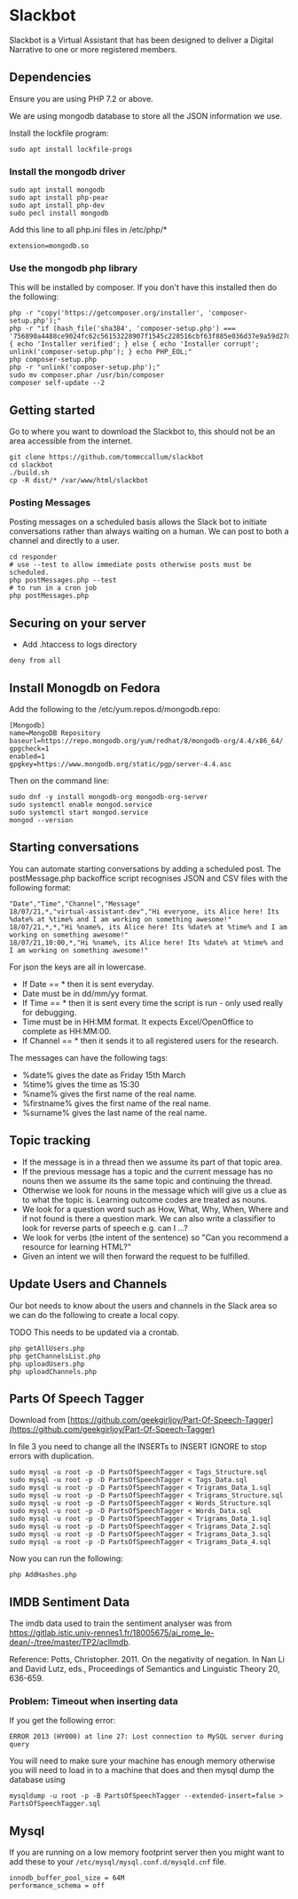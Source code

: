 # Slackbot

Slackbot is a Virtual Assistant that has been designed to deliver a Digital Narrative to one or more registered members.

## Dependencies

Ensure you are using PHP 7.2 or above.

We are using mongodb database to store all the JSON information we use.  

Install the lockfile program:

```
sudo apt install lockfile-progs
```

### Install the mongodb driver

```
sudo apt install mongodb
sudo apt install php-pear
sudo apt install php-dev
sudo pecl install mongodb
```

Add this line to all php.ini files in /etc/php/*

```
extension=mongodb.so
```

### Use the mongodb php library

This will be installed by composer.   If you don't have this installed then do the following:

```
php -r "copy('https://getcomposer.org/installer', 'composer-setup.php');"
php -r "if (hash_file('sha384', 'composer-setup.php') === '756890a4488ce9024fc62c56153228907f1545c228516cbf63f885e036d37e9a59d27d63f46af1d4d07ee0f76181c7d3') { echo 'Installer verified'; } else { echo 'Installer corrupt'; unlink('composer-setup.php'); } echo PHP_EOL;"
php composer-setup.php
php -r "unlink('composer-setup.php');"
sudo mv composer.phar /usr/bin/composer
composer self-update --2
```


## Getting started

Go to where you want to download the Slackbot to, this should not be an area accessible from the internet.

```
git clone https://github.com/tommccallum/slackbot
cd slackbot
./build.sh
cp -R dist/* /var/www/html/slackbot
```

### Posting Messages

Posting messages on a scheduled basis allows the Slack bot to initiate conversations rather than always waiting on a human.  We can post to both a channel and directly to a user.

```
cd responder
# use --test to allow immediate posts otherwise posts must be scheduled.
php postMessages.php --test
# to run in a cron job
php postMessages.php
```

## Securing on your server

* Add .htaccess to logs directory

```
deny from all
```

## Install Monogdb on Fedora

Add the following to the /etc/yum.repos.d/mongodb.repo:

```
[Mongodb]
name=MongoDB Repository
baseurl=https://repo.mongodb.org/yum/redhat/8/mongodb-org/4.4/x86_64/
gpgcheck=1
enabled=1
gpgkey=https://www.mongodb.org/static/pgp/server-4.4.asc
```

Then on the command line:
```
sudo dnf -y install mongodb-org mongodb-org-server
sudo systemctl enable mongod.service 
sudo systemctl start mongod.service 
mongod --version
```

## Starting conversations

You can automate starting conversations by adding a scheduled post.  The postMessage.php backoffice script recognises JSON and CSV files with the following format:

```
"Date","Time","Channel","Message"
18/07/21,*,"virtual-assistant-dev","Hi everyone, its Alice here! Its %date% at %time% and I am working on something awesome!"
18/07/21,*,*,"Hi %name%, its Alice here! Its %date% at %time% and I am working on something awesome!"
18/07/21,10:00,*,"Hi %name%, its Alice here! Its %date% at %time% and I am working on something awesome!"
```

For json the keys are all in lowercase.

* If Date == * then it is sent everyday.
* Date must be in dd/mm/yy format.
* If Time == * then it is sent every time the script is run - only used really for debugging.
* Time must be in HH:MM format.  It expects Excel/OpenOffice to complete as HH:MM:00.
* If Channel == * then it sends it to all registered users for the research.

The messages can have the following tags:

* %date% gives the date as Friday 15th March
* %time% gives the time as 15:30
* %name% gives the first name of the real name.
* %firstname% gives the first name of the real name.
* %surname% gives the last name of the real name.

## Topic tracking

* If the message is in a thread then we assume its part of that topic area.
* If the previous message has a topic and the current message has no nouns then we assume its the same topic and continuing the thread.
* Otherwise we look for nouns in the message which will give us a clue as to what the topic is.  Learning outcome codes are treated as nouns.
* We look for a question word such as How, What, Why, When, Where and if not found is there a question mark.  We can also write a classifier to look for reverse parts of speech e.g. can I ...?
* We look for verbs (the intent of the sentence) so "Can you recommend a resource for learning HTML?"
* Given an intent we will then forward the request to be fulfilled.

## Update Users and Channels

Our bot needs to know about the users and channels in the Slack area so we can do the following to create a local copy.  

TODO This needs to be updated via a crontab.

```
php getAllUsers.php 
php getChannelsList.php 
php uploadUsers.php 
php uploadChannels.php 
```



## Parts Of Speech Tagger

Download from [https://github.com/geekgirljoy/Part-Of-Speech-Tagger](https://github.com/geekgirljoy/Part-Of-Speech-Tagger)

In file 3 you need to change all the INSERTs to INSERT IGNORE to stop errors with duplication.

```
sudo mysql -u root -p -D PartsOfSpeechTagger < Tags_Structure.sql 
sudo mysql -u root -p -D PartsOfSpeechTagger < Tags_Data.sql 
sudo mysql -u root -p -D PartsOfSpeechTagger < Trigrams_Data_1.sql 
sudo mysql -u root -p -D PartsOfSpeechTagger < Trigrams_Structure.sql 
sudo mysql -u root -p -D PartsOfSpeechTagger < Words_Structure.sql 
sudo mysql -u root -p -D PartsOfSpeechTagger < Words_Data.sql 
sudo mysql -u root -p -D PartsOfSpeechTagger < Trigrams_Data_1.sql 
sudo mysql -u root -p -D PartsOfSpeechTagger < Trigrams_Data_2.sql 
sudo mysql -u root -p -D PartsOfSpeechTagger < Trigrams_Data_3.sql 
sudo mysql -u root -p -D PartsOfSpeechTagger < Trigrams_Data_4.sql 
```

Now you can run the following:

```
php AddHashes.php
```

## IMDB Sentiment Data

The imdb data used to train the sentiment analyser was from https://gitlab.istic.univ-rennes1.fr/18005675/ai_rome_le-dean/-/tree/master/TP2/aclImdb.

Reference: Potts, Christopher. 2011. On the negativity of negation. In Nan Li and David Lutz, eds., Proceedings of Semantics and Linguistic Theory 20, 636-659.


### Problem: Timeout when inserting data

If you get the following error:

```
ERROR 2013 (HY000) at line 27: Lost connection to MySQL server during query
```

You will need to make sure your machine has enough memory otherwise you will need to load in to a machine that does and then mysql dump the database using
```
mysqldump -u root -p -B PartsOfSpeechTagger --extended-insert=false > PartsOfSpeechTagger.sql
```

## Mysql 

If you are running on a low memory footprint server then you might want to add these to your ```/etc/mysql/mysql.conf.d/mysqld.cnf``` file.

```
innodb_buffer_pool_size = 64M
performance_schema = off
```


